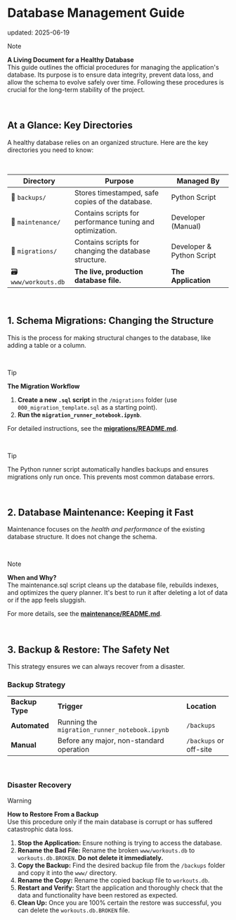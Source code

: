 # Database Management Guide
updated: 2025-06-19


> [!NOTE] 
> **A Living Document for a Healthy Database**\
> This guide outlines the official procedures for managing the application's database. Its purpose is to ensure data integrity, prevent data loss, and allow the schema to evolve safely over time. Following these procedures is crucial for the long-term stability of the project.

</br>

## At a Glance: Key Directories

A healthy database relies on an organized structure. Here are the key directories you need to know:


</br>

| **Directory**         | **Purpose**                                               | **Managed By**            |
| --------------------- | --------------------------------------------------------- | ------------------------- |
| 📂 `backups/`         | Stores timestamped, safe copies of the database.          | Python Script             |
| 📂 `maintenance/`     | Contains scripts for performance tuning and optimization. | Developer (Manual)        |
| 📂 `migrations/`      | Contains scripts for changing the database structure.     | Developer & Python Script |
| 🗃️ `www/workouts.db` | **The live, production database file.**                   | **The Application**       |

</br>

## 1. Schema Migrations: Changing the Structure

This is the process for making structural changes to the database, like adding a table or a column.

</br>

> [!TIP] 
> **The Migration Workflow**
> 1. **Create a new `.sql` script** in the `/migrations` folder (use `000_migration_template.sql` as a starting point).
> 2. **Run the `migration_runner_notebook.ipynb`**.
> 
> For detailed instructions, see the **[migrations/README.md](https://github.com/drusho/SQLPage-Workout-Logger/blob/master/migrations/README.md)**.



</br>

> [!TIP] 
> The Python runner script automatically handles backups and ensures migrations only run once. 
> This prevents most common database errors.

</br>


## 2. Database Maintenance: Keeping it Fast

Maintenance focuses on the _health and performance_ of the existing database structure. It does not change the schema.

</br>

> [!NOTE] 
> **When and Why?**\
> The maintenance.sql script cleans up the database file, rebuilds indexes, and optimizes the query planner. 
> It's best to run it after deleting a lot of data or if the app feels sluggish.
> 
> For more details, see the **[maintenance/README.md](https://github.com/drusho/SQLPage-Workout-Logger/blob/master/maintence/README.md)**.

</br>

## 3. Backup & Restore: The Safety Net

This strategy ensures we can always recover from a disaster.

### Backup Strategy

|   |   |   |
|---|---|---|
|**Backup Type**|**Trigger**|**Location**|
|**Automated**|Running the `migration_runner_notebook.ipynb`|`/backups`|
|**Manual**|Before any major, non-standard operation|`/backups` or off-site|

</br>

### Disaster Recovery

> [!WARNING] 
> **How to Restore From a Backup**\
> Use this procedure only if the main database is corrupt or has suffered catastrophic data loss.
> 
> 1. **Stop the Application:** Ensure nothing is trying to access the database.
> 2. **Rename the Bad File:** Rename the broken `www/workouts.db` to `workouts.db.BROKEN`. **Do not delete it immediately.**
> 3. **Copy the Backup:** Find the desired backup file from the `/backups` folder and copy it into the `www/` directory.
> 4. **Rename the Copy:** Rename the copied backup file to `workouts.db`.
> 5. **Restart and Verify:** Start the application and thoroughly check that the data and functionality have been restored as expected.
> 6. **Clean Up:** Once you are 100% certain the restore was successful, you can delete the `workouts.db.BROKEN` file.
>